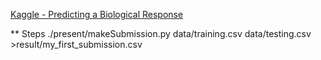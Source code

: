[Kaggle - Predicting a Biological Response](https://www.kaggle.com/c/bioresponse)

** Steps
./present/makeSubmission.py data/training.csv data/testing.csv >result/my_first_submission.csv